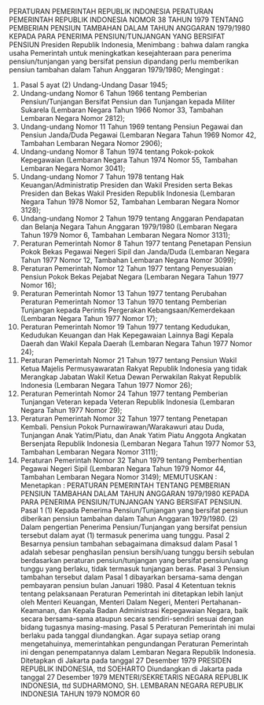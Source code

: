  PERATURAN PEMERINTAH REPUBLIK INDONESIA PERATURAN PEMERINTAH REPUBLIK INDONESIA NOMOR 38 TAHUN 1979 TENTANG PEMBERIAN PENSIUN TAMBAHAN DALAM TAHUN ANGGARAN 1979/1980 KEPADA PARA PENERIMA PENSIUN/TUNJANGAN YANG BERSIFAT PENSIUN Presiden Republik Indonesia,
Menimbang :
 bahwa dalam rangka usaha Pemerintah untuk meningkatkan kesejahteraan para penerima pensiun/tunjangan yang bersifat pensiun dipandang perlu memberikan pensiun tambahan dalam Tahun Anggaran 1979/1980;
Mengingat :

1. Pasal 5 ayat (2) Undang-Undang Dasar 1945;
2. Undang-undang Nomor 6 Tahun 1966 tentang Pemberian Pensiun/Tunjangan Bersifat Pensiun dan Tunjangan kepada Militer Sukarela (Lembaran Negara Tahun 1966 Nomor 33, Tambahan Lembaran Negara Nomor 2812);
3. Undang-undang Nomor 11 Tahun 1969 tentang Pensiun Pegawai dan Pensiun Janda/Duda Pegawai (Lembaran Negara Tahun 1969 Nomor 42, Tambahan Lembaran Negara Nomor 2906);
4. Undang-undang Nomor 8 Tahun 1974 tentang Pokok-pokok Kepegawaian (Lembaran Negara Tahun 1974 Nomor 55, Tambahan Lembaran Negara Nomor 3041);
5. Undang-undang Nomor 7 Tahun 1978 tentang Hak Keuangan/Administratip Presiden dan Wakil Presiden serta Bekas Presiden dan Bekas Wakil Presiden Republik Indonesia (Lembaran Negara Tahun 1978 Nomor 52, Tambahan Lembaran Negara Nomor 3128);
6. Undang-undang Nomor 2 Tahun 1979 tentang Anggaran Pendapatan dan Belanja Negara Tahun Anggaran 1979/1980 (Lembaran Negara Tahun 1979 Nomor 6, Tambahan Lembaran Negara Nomor 3131);
7. Peraturan Pemerintah Nomor 8 Tahun 1977 tentang Penetapan Pensiun Pokok Bekas Pegawai Negeri Sipil dan Janda/Duda (Lembaran Negara Tahun 1977 Nomor 12, Tambahan Lembaran Negara Nomor 3099);
8. Peraturan Pemerintah Nomor 12 Tahun 1977 tentang Penyesuaian Pensiun Pokok Bekas Pejabat Negara (Lembaran Negara Tahun 1977 Nomor 16);
9. Peraturan Pemerintah Nomor 13 Tahun 1977 tentang Perubahan Peraturan Pemerintah Nomor 13 Tahun 1970 tentang Pemberian Tunjangan kepada Perintis Pergerakan Kebangsaan/Kemerdekaan (Lembaran Negara Tahun 1977 Nomor 17);
10. Peraturan Pemerintah Nomor 19 Tahun 1977 tentang Kedudukan, Kedudukan Keuangan dan Hak Kepegawaian Lainnya Bagi Kepala Daerah dan Wakil Kepala Daerah (Lembaran Negara Tahun 1977 Nomor 24);
11. Peraturan Pemerintah Nomor 21 Tahun 1977 tentang Pensiun Wakil Ketua Majelis Permusyawaratan Rakyat Republik Indonesia yang tidak Merangkap Jabatan Wakil Ketua Dewan Perwakilan Rakyat Republik Indonesia (Lembaran Negara Tahun 1977 Nomor 26);
12. Peraturan Pemerintah Nomor 24 Tahun 1977 tentang Pemberian Tunjangan Veteran kepada Veteran Republik Indonesia (Lembaran Negara Tahun 1977 Nomor 29);
13. Peraturan Pemerintah Nomor 32 Tahun 1977 tentang Penetapan Kembali. Pensiun Pokok Purnawirawan/Warakawuri atau Duda, Tunjangan Anak Yatim/Piatu, dan Anak Yatim Piatu Anggota Angkatan Bersenjata Republik Indonesia (Lembaran Negara Tahun 1977 Nomor 53, Tambahan Lembaran Negara Nomor 3111);
14. Peraturan Pemerintah Nomor 32 Tahun 1979 tentang Pemberhentian Pegawai Negeri Sipil (Lembaran Negara Tahun 1979 Nomor 44, Tambahan Lembaran Negara Nomor 3149);
MEMUTUSKAN :
 Menetapkan : PERATURAN PEMERINTAH TENTANG PEMBERIAN PENSIUN TAMBAHAN DALAM TAHUN ANGGARAN 1979/1980 KEPADA PARA PENERIMA PENSIUN/TUNJANGAN YANG BERSIFAT PENSIUN.
Pasal 1
(1) Kepada Penerima Pensiun/Tunjangan yang bersifat pensiun diberikan pensiun tambahan dalam Tahun Anggaran 1979/1980.
(2) Dalam pengertian Penerima Pensiun/Tunjangan yang bersifat pensiun tersebut dalam ayat (1) termasuk penerima uang tunggu.
Pasal 2
Besarnya pensiun tambahan sebagaimana dimaksud dalam Pasal 1 adalah sebesar penghasilan pensiun bersih/uang tunggu bersih sebulan berdasarkan peraturan pensiun/tunjangan yang bersifat pensiun/uang tunggu yang berlaku, tidak termasuk tunjangan beras.
Pasal 3
Pensiun tambahan tersebut dalam Pasal 1 dibayarkan bersama-sama dengan pembayaran pensiun bulan Januari 1980.
Pasal 4
Ketentuan teknis tentang pelaksanaan Peraturan Pemerintah ini ditetapkan lebih lanjut oleh Menteri Keuangan, Menteri Dalam Negeri, Menteri Pertahanan-Keamanan, dan Kepala Badan Administrasi Kepegawaian Negara, baik secara bersama-sama ataupun secara sendiri-sendiri sesuai dengan bidang tugasnya masing-masing.
Pasal 5
Peraturan Pemerintah ini mulai berlaku pada tanggal diundangkan. Agar supaya setiap orang mengetahuinya, memerintahkan pengundangan Peraturan Pemerintah ini dengan penempatannya dalam Lembaran Negara Republik Indonesia. Ditetapkan di Jakarta pada tanggal 27 Desember 1979 PRESIDEN REPUBLIK INDONESIA, ttd SOEHARTO Diundangkan di Jakarta pada tanggal 27 Desember 1979 MENTERI/SEKRETARIS NEGARA REPUBLIK INDONESIA, ttd SUDHARMONO, SH. LEMBARAN NEGARA REPUBLIK INDONESIA TAHUN 1979 NOMOR 60